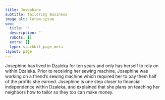 ```yaml
---
title: Josephine
subtitle: Tailoring Business
image_alt: lorem-ipsum
seo:
  title: ''
  description: ''
  robots: []
  extra: []
  type: stackbit_page_meta
layout: page
---
```

Josephine has lived in Dzaleka for ten years and only has herself to rely on within Dzaleka. Prior to receiving her sewing machine, Josephine was working on a friend’s sewing machine which required her to pay them half of the profits she earned. Josephine is one step closer to financial independence within Dzaleka, and explained that she plans on teaching her neighbors how to tailor so they too can make money.

